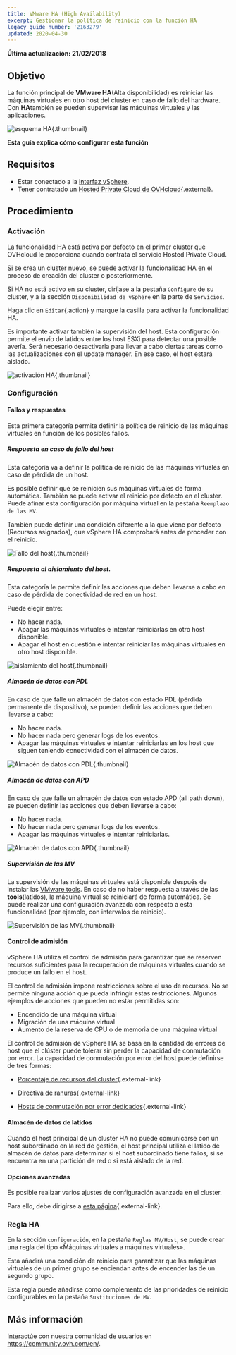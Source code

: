 ```yaml
---
title: VMware HA (High Availability)
excerpt: Gestionar la política de reinicio con la función HA
legacy_guide_number: '2163279'
updated: 2020-04-30
---
```


**Última actualización: 21/02/2018**

## Objetivo

La función principal de **VMware HA**(Alta disponibilidad) es reiniciar las máquinas virtuales en otro host del cluster en caso de fallo del hardware. Con **HA**también se pueden supervisar las máquinas virtuales y las aplicaciones.

![esquema HA](images/HA3.png){.thumbnail}

**Esta guía explica cómo configurar esta función**

## Requisitos

- Estar conectado a la [interfaz vSphere](/pages/cloud/private-cloud/vsphere_interface_connexion).
- Tener contratado un [Hosted Private Cloud de OVHcloud](https://www.ovhcloud.com/es/enterprise/products/hosted-private-cloud/){.external}.

## Procedimiento

### Activación

La funcionalidad HA está activa por defecto en el primer cluster que OVHcloud le proporciona cuando contrata el servicio Hosted Private Cloud.

Si se crea un cluster nuevo, se puede activar la funcionalidad HA en el proceso de creación del cluster o posteriormente.

Si HA no está activo en su cluster, diríjase a la pestaña `Configure` de su cluster, y a la sección `Disponibilidad de vSphere` en la parte de `Servicios`.

Haga clic en `Editar`{.action} y marque la casilla para activar la funcionalidad HA.

Es importante activar también la supervisión del host. Esta configuración permite el envío de latidos entre los host ESXi para detectar una posible avería.
Será necesario desactivarla para llevar a cabo ciertas tareas como las actualizaciones con el update manager. En ese caso, el host estará aislado.

![activación HA](images/HA.png){.thumbnail}


### Configuración

#### Fallos y respuestas

Esta primera categoría permite definir la política de reinicio de las máquinas virtuales en función de los posibles fallos.

##### Respuesta en caso de fallo del host

Esta categoría va a definir la política de reinicio de las máquinas virtuales en caso de pérdida de un host.

Es posible definir que se reinicien sus máquinas virtuales de forma automática.
También se puede activar el reinicio por defecto en el cluster. Puede afinar esta configuración por máquina virtual en la pestaña `Reemplazo de las MV`.

También puede definir una condición diferente a la que viene por defecto (Recursos asignados), que vSphere HA comprobará antes de proceder con el reinicio.

![Fallo del host](images/HAparam1.PNG){.thumbnail}

##### Respuesta al aislamiento del host.

Esta categoría le permite definir las acciones que deben llevarse a cabo en caso de pérdida de conectividad de red en un host.

Puede elegir entre: 

- No hacer nada.
- Apagar las máquinas virtuales e intentar reiniciarlas en otro host disponible.
- Apagar el host en cuestión e intentar reiniciar las máquinas virtuales en otro host disponible.

![aislamiento del host](images/HAparam2.PNG){.thumbnail}

##### Almacén de datos con PDL

En caso de que falle un almacén de datos con estado PDL (pérdida permanente de dispositivo), se pueden definir las acciones que deben llevarse a cabo:

- No hacer nada.
- No hacer nada pero generar logs de los eventos.
- Apagar las máquinas virtuales e intentar reiniciarlas en los host que siguen teniendo conectividad con el almacén de datos.

![Almacén de datos con PDL](images/HAparam3.PNG){.thumbnail}

##### Almacén de datos con APD

En caso de que falle un almacén de datos con estado APD (all path down), se pueden definir las acciones que deben llevarse a cabo:

- No hacer nada.
- No hacer nada pero generar logs de los eventos.
- Apagar las máquinas virtuales e intentar reiniciarlas.

![Almacén de datos con APD](images/HAparam4.PNG){.thumbnail}

##### Supervisión de las MV

La supervisión de las máquinas virtuales está disponible después de instalar las [VMware tools](/pages/cloud/private-cloud/vmware_tools_install).
En caso de no haber respuesta a través de las **tools**(latidos), la máquina virtual se reiniciará de forma automática. Se puede realizar una configuración avanzada con respecto a esta funcionalidad (por ejemplo, con intervalos de reinicio).

![Supervisión de las MV](images/HAparam5.PNG){.thumbnail}

#### Control de admisión

vSphere HA utiliza el control de admisión para garantizar que se reserven recursos suficientes para la recuperación de máquinas virtuales cuando se produce un fallo en el host.

El control de admisión impone restricciones sobre el uso de recursos. No se permite ninguna acción que pueda infringir estas restricciones. Algunos ejemplos de acciones que pueden no estar permitidas son:

- Encendido de una máquina virtual
- Migración de una máquina virtual
- Aumento de la reserva de CPU o de memoria de una máquina virtual

El control de admisión de vSphere HA se basa en la cantidad de errores de host que el clúster puede tolerar sin perder la capacidad de conmutación por error. La capacidad de conmutación por error del host puede definirse de tres formas:

- [Porcentaje de recursos del cluster](https://docs.vmware.com/es/VMware-vSphere/6.5/com.vmware.vsphere.avail.doc/GUID-FAFEFEFF-56F7-4CDF-A682-FC3C62A29A95.html){.external-link}

- [Directiva de ranuras](https://docs.vmware.com/es/VMware-vSphere/6.5/com.vmware.vsphere.avail.doc/GUID-85D9737E-769C-40B6-AB73-F58DA1A451F0.html){.external-link}

- [Hosts de conmutación por error dedicados](https://docs.vmware.com/es/VMware-vSphere/6.5/com.vmware.vsphere.avail.doc/GUID-C4F5F9EE-4235-4151-BEBE-FCB2A752407B.html){.external-link}

#### Almacén de datos de latidos

Cuando el host principal de un cluster HA no puede comunicarse con un host subordinado en la red de gestión, el host principal utiliza el latido de almacén de datos para determinar si el host subordinado tiene fallos, si se encuentra en una partición de red o si está aislado de la red.

#### Opciones avanzadas

Es posible realizar varios ajustes de configuración avanzada en el cluster.

Para ello, debe dirigirse a [esta página](https://docs.vmware.com/es/VMware-vSphere/6.5/com.vmware.vsphere.avail.doc/GUID-E0161CB5-BD3F-425F-A7E0-BF83B005FECA.html){.external-link}.

### Regla HA

En la sección `configuración`, en la pestaña `Reglas MV/Host`, se puede crear una regla del tipo «Máquinas virtuales a máquinas virtuales».

Esta añadirá una condición de reinicio para garantizar que las máquinas virtuales de un primer grupo se enciendan antes de encender las de un segundo grupo.

Esta regla puede añadirse como complemento de las prioridades de reinicio configurables en la pestaña `Sustituciones de MV`.

## Más información

Interactúe con nuestra comunidad de usuarios en <https://community.ovh.com/en/>. 
